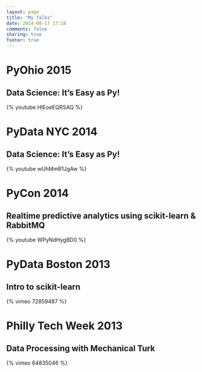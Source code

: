 ```yaml
---
layout: page
title: "My Talks"
date: 2014-08-17 17:18
comments: false
sharing: true
footer: true
---
```

# PyOhio 2015
## Data Science: It’s Easy as Py!
{% youtube HIEoeEQRSAQ %}

# PyData NYC 2014
## Data Science: It’s Easy as Py!
{% youtube wUhMmR1JgAw %}

# PyCon 2014
## Realtime predictive analytics using scikit-learn & RabbitMQ
{% youtube WPyNdHygBD0 %}

# PyData Boston 2013
## Intro to scikit-learn
{% vimeo 72859487 %}

# Philly Tech Week 2013
## Data Processing with Mechanical Turk
{% vimeo 64835046 %}
